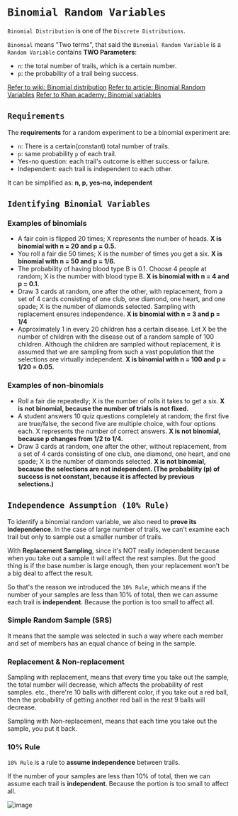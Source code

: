 # `Binomial Random Variables`

`Binomial Distribution` is one of the `Discrete Distributions`.

`Binomial` means "Two terms", that said the `Binomial Random Variable` is a `Random Variable` contains **TWO Parameters**:
- `n`: the total number of trails, which is a certain number.
- `p`: the probability of a trail being success.

[Refer to wiki: Binomial distribution](https://www.wikiwand.com/en/Binomial_distribution)
[Refer to article: Binomial Random Variables](http://bolt.mph.ufl.edu/6050-6052/unit-3b/binomial-random-variables/)
[Refer to Khan academy: Binomial variables](https://www.khanacademy.org/math/ap-statistics/random-variables-ap/modal/v/binomial-variables)

## `Requirements`
The **requirements** for a random experiment to be a binomial experiment are:
- `n`: There is a certain(constant) total number of trails.
- `p`: same probability `p` of each trail.
- Yes-no question: each trail's outcome is either success or failure.
- Independent: each trail is independent to each other.

It can be simplified as:
**n, p, yes-no, independent**

## `Identifying Binomial Variables`

### Examples of binomials
- A fair coin is flipped 20 times; X represents the number of heads.
**X is binomial with n = 20 and p = 0.5.**
- You roll a fair die 50 times; X is the number of times you get a six.
**X is binomial with n = 50 and p = 1/6.**
- The probability of having blood type B is 0.1. Choose 4 people at random; X is the number with blood type B.
**X is binomial with n = 4 and p = 0.1.**
- Draw 3 cards at random, one after the other, with replacement, from a set of 4 cards consisting of one club, one diamond, one heart, and one spade; X is the number of diamonds selected. Sampling with replacement ensures independence.
**X is binomial with n = 3 and p = 1/4**
- Approximately 1 in every 20 children has a certain disease. Let X be the number of children with the disease out of a random sample of 100 children. Although the children are sampled without replacement, it is assumed that we are sampling from such a vast population that the selections are virtually independent.
**X is binomial with n = 100 and p = 1/20 = 0.05.**

### Examples of non-binomials
- Roll a fair die repeatedly; X is the number of rolls it takes to get a six.
**X is not binomial, because the number of trials is not fixed.**
- A student answers 10 quiz questions completely at random; the first five are true/false, the second five are multiple choice, with four options each. X represents the number of correct answers.
**X is not binomial, because p changes from 1/2 to 1/4.**
- Draw 3 cards at random, one after the other, without replacement, from a set of 4 cards consisting of one club, one diamond, one heart, and one spade; X is the number of diamonds selected.
**X is not binomial, because the selections are not independent. (The probability (p) of success is not constant, because it is affected by previous selections.)**



## `Independence Assumption (10% Rule)`

To identify a binomial random variable, we also need to **prove its independence**.
In the case of large number of trails, we can't examine each trail but only to sample out a smaller number of trails.

With **Replacement Sampling**, since it's NOT really independent because when you take out a sample it will affect the rest samples. But the good thing is if the base number is large enough, then your replacement won't be a big deal to affect the result.

So that's the reason we introduced the `10% Rule`, which means if the number of your samples are less than 10% of total, then we can assume each trail is **independent**. Because the portion is too small to affect all.

### Simple Random Sample (SRS)
It means that the sample was selected in such a way where each member and set of members has an equal chance of being in the sample.

### Replacement & Non-replacement
Sampling with replacement, means that every time you take out the sample, the total number will decrease, which affects the probability of rest samples. etc., there're 10 balls with different color, if you take out a red ball, then the probability of getting another red ball in the rest 9 balls will decrease.

Sampling with Non-replacement, means that each time you take out the sample, you put it back.


### 10% Rule
`10% Rule` is a rule to **assume independence** between trails.

If the number of your samples are less than 10% of total, then we can assume each trail is **independent**. Because the portion is too small to affect all.

![image](https://user-images.githubusercontent.com/14041622/44390420-cd525000-a55f-11e8-9149-aa872068be44.png)
